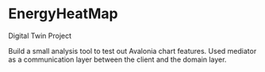 # EnergyHeatMap
Digital Twin Project

Build a small analysis tool to test out Avalonia chart features. Used mediator as a communication layer between the client and the domain layer. 
